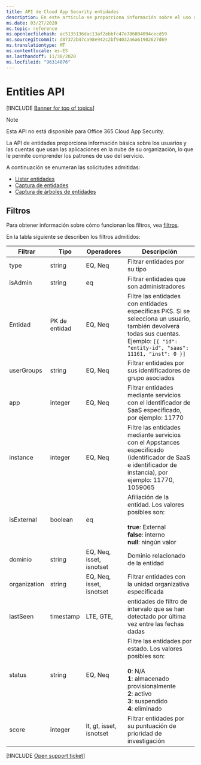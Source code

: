 ```yaml
---
title: API de Cloud App Security entidades
description: En este artículo se proporciona información sobre el uso de la API de entidades.
ms.date: 03/27/2020
ms.topic: reference
ms.openlocfilehash: ac5135136dac13af2ebbfc47e786804094cecd59
ms.sourcegitcommit: d87372b47ca98e942c2bf94032a6a61902627d69
ms.translationtype: MT
ms.contentlocale: es-ES
ms.lasthandoff: 11/30/2020
ms.locfileid: "96314076"
---
```

# <a name="entities-api"></a>Entities API

[!INCLUDE [Banner for top of topics](includes/banner.md)]

> [!NOTE]
> Esta API no está disponible para Office 365 Cloud App Security.

La API de entidades proporciona información básica sobre los usuarios y las cuentas que usan las aplicaciones en la nube de su organización, lo que le permite comprender los patrones de uso del servicio.

A continuación se enumeran las solicitudes admitidas:

- [Listar entidades](api-entities-list.md)
- [Captura de entidades](api-entities-fetch.md)
- [Captura de árboles de entidades](api-entities-fetch-tree.md)

## <a name="filters"></a>Filtros

Para obtener información sobre cómo funcionan los filtros, vea [filtros](api-introduction.md#filters).

En la tabla siguiente se describen los filtros admitidos:

| Filtrar | Tipo | Operadores | Descripción |
| --- | --- | --- | --- |
| type| string | EQ, Neq | Filtrar entidades por su tipo |
| isAdmin | string | eq | Filtrar entidades que son administradores |
| Entidad | PK de entidad | EQ, Neq | Filtre las entidades con entidades específicas PKS. Si se selecciona un usuario, también devolverá todas sus cuentas. Ejemplo: `[{ "id": "entity-id", "saas": 11161, "inst": 0 }]` |
| userGroups |string | EQ, Neq | Filtrar entidades por sus identificadores de grupo asociados |
| app | integer | EQ, Neq | Filtrar entidades mediante servicios con el identificador de SaaS especificado, por ejemplo: 11770 |
| instance | integer | EQ, Neq | Filtre las entidades mediante servicios con el Appstances especificado (identificador de SaaS e identificador de instancia), por ejemplo: 11770, 1059065 |
| isExternal | boolean | eq | Afiliación de la entidad. Los valores posibles son:<br /><br />**true**: External<br />**false**: interno<br />**null**: ningún valor |
| dominio | string | EQ, Neq, isset, isnotset | Dominio relacionado de la entidad |
| organization | string | EQ, Neq, isset, isnotset | Filtrar entidades con la unidad organizativa especificada |
| lastSeen | timestamp | LTE, GTE, | entidades de filtro de intervalo que se han detectado por última vez entre las fechas dadas |
| status | string | EQ, Neq | Filtre las entidades por estado. Los valores posibles son:<br /><br />**0**: N/A<br />**1**: almacenado provisionalmente<br />**2**: activo<br />**3**: suspendido<br />**4**: eliminado |
| score | integer | lt, gt, isset, isnotset | Filtrar entidades por su puntuación de prioridad de investigación |

[!INCLUDE [Open support ticket](includes/support.md)]
